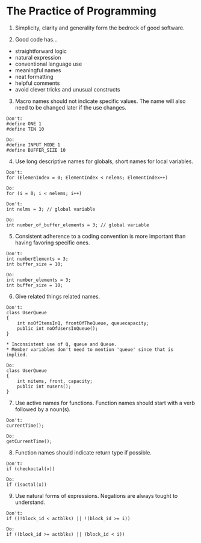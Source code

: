 # The Practice of Programming

1. Simplicity, clarity and generality form the bedrock of good software.

2. Good code has...
  * straightforward logic
  * natural expression
  * conventional language use
  * meaningful names
  * neat formatting
  * helpful comments
  * avoid clever tricks and unusual constructs

3. Macro names should not indicate specific values. The name will also need to be changed later if the use changes.
```
Don't:
#define ONE 1
#define TEN 10

Do:
#define INPUT_MODE 1
#define BUFFER_SIZE 10
```

4. Use long descriptive names for globals, short names for local variables.
```
Don't:
for (ElemenIndex = 0; ElementIndex < nelems; ElementIndex++)

Do:
for (i = 0; i < nelems; i++)
```
```
Don't:
int nelms = 3; // global variable

Do:
int number_of_buffer_elements = 3; // global variable
```

5. Consistent adherence to a coding convention is more important than having favoring specific ones.
```
Don't:
int numberElements = 3;
int buffer_size = 10;

Do:
int number_elements = 3;
int buffer_size = 10;
```

6. Give related things related names.
```
Don't:
class UserQueue
{
    int noOfItemsInQ, frontOfTheQueue, queuecapacity;
    public int noOfUsersInQueue();
}

* Inconsistent use of Q, queue and Queue.
* Member variables don't need to mention 'queue' since that is implied.

Do:
class UserQueue
{
    int nitems, front, capacity;
    public int nusers();
}
```

7. Use active names for functions. Function names should start with a verb followed by a noun(s).
```
Don't:
currentTime();

Do:
getCurrentTime();
```

8. Function names should indicate return type if possible.
```
Don't:
if (checkoctal(x))

Do:
if (isoctal(x))
```

9. Use natural forms of expressions. Negations are always tought to understand.
```
Don't:
if ((!block_id < actblks) || !(block_id >= i))

Do:
if ((block_id >= actblks) || (block_id < i))
```
